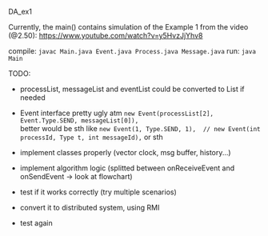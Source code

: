 DA_ex1

Currently, the main() contains simulation of the Example 1 from the video (@2.50):
https://www.youtube.com/watch?v=y5HvzJjYhv8  

compile: `javac Main.java Event.java Process.java Message.java`
run: `java Main`


TODO:
- processList, messageList and eventList could be converted to List if needed
- Event interface pretty ugly atm `new Event(processList[2], Event.Type.SEND, messageList[0]),`  
  better would be sth like `new Event(1, Type.SEND, 1),  // new Event(int processId, Type t, int messageId),` or sth

- implement classes properly (vector clock, msg buffer, history...)
- implement algorithm logic (splitted between onReceiveEvent and onSendEvent -> look at flowchart)
- test if it works correctly (try multiple scenarios)
- convert it to distributed system, using RMI
- test again
